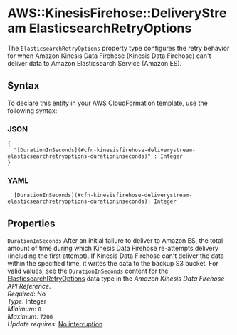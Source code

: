 # AWS::KinesisFirehose::DeliveryStream ElasticsearchRetryOptions<a name="aws-properties-kinesisfirehose-deliverystream-elasticsearchretryoptions"></a>

The `ElasticsearchRetryOptions` property type configures the retry behavior for when Amazon Kinesis Data Firehose \(Kinesis Data Firehose\) can't deliver data to Amazon Elasticsearch Service \(Amazon ES\)\.

## Syntax<a name="aws-properties-kinesisfirehose-deliverystream-elasticsearchretryoptions-syntax"></a>

To declare this entity in your AWS CloudFormation template, use the following syntax:

### JSON<a name="aws-properties-kinesisfirehose-deliverystream-elasticsearchretryoptions-syntax.json"></a>

```
{
  "[DurationInSeconds](#cfn-kinesisfirehose-deliverystream-elasticsearchretryoptions-durationinseconds)" : Integer
}
```

### YAML<a name="aws-properties-kinesisfirehose-deliverystream-elasticsearchretryoptions-syntax.yaml"></a>

```
  [DurationInSeconds](#cfn-kinesisfirehose-deliverystream-elasticsearchretryoptions-durationinseconds): Integer
```

## Properties<a name="aws-properties-kinesisfirehose-deliverystream-elasticsearchretryoptions-properties"></a>

`DurationInSeconds`  <a name="cfn-kinesisfirehose-deliverystream-elasticsearchretryoptions-durationinseconds"></a>
After an initial failure to deliver to Amazon ES, the total amount of time during which Kinesis Data Firehose re\-attempts delivery \(including the first attempt\)\. If Kinesis Data Firehose can't deliver the data within the specified time, it writes the data to the backup S3 bucket\. For valid values, see the `DurationInSeconds` content for the [ElasticsearchRetryOptions](https://docs.aws.amazon.com/firehose/latest/APIReference/API_ElasticsearchRetryOptions.html) data type in the *Amazon Kinesis Data Firehose API Reference*\.  
*Required*: No  
*Type*: Integer  
*Minimum*: `0`  
*Maximum*: `7200`  
*Update requires*: [No interruption](https://docs.aws.amazon.com/AWSCloudFormation/latest/UserGuide/using-cfn-updating-stacks-update-behaviors.html#update-no-interrupt)